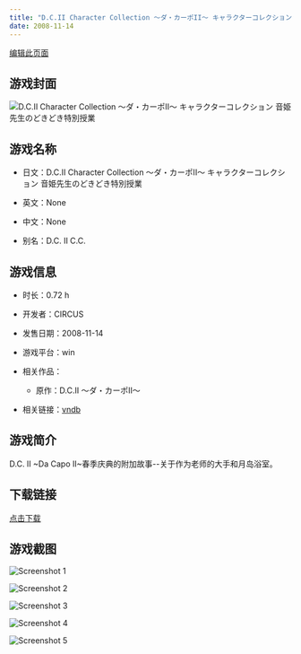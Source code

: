 ```yaml
---
title: "D.C.II Character Collection ～ダ・カーポII～ キャラクターコレクション 音姫先生のどきどき特別授業"
date: 2008-11-14
---
```

[编辑此页面](https://github.com/ACG-3/ADV3-source/blob/main/source/_posts/D.C.II%20Character%20Collection%20%EF%BD%9E%E3%83%80%E3%83%BB%E3%82%AB%E3%83%BC%E3%83%9DII%EF%BD%9E%20%E3%82%AD%E3%83%A3%E3%83%A9%E3%82%AF%E3%82%BF%E3%83%BC%E3%82%B3%E3%83%AC%E3%82%AF%E3%82%B7%E3%83%A7%E3%83%B3%20%E9%9F%B3%E5%A7%AB%E5%85%88%E7%94%9F%E3%81%AE%E3%81%A9%E3%81%8D%E3%81%A9%E3%81%8D%E7%89%B9%E5%88%A5%E6%8E%88%E6%A5%AD.md)

## 游戏封面

![D.C.II Character Collection ～ダ・カーポII～ キャラクターコレクション 音姫先生のどきどき特別授業](https%3A//pan.timero.xyz/onedrive/img_lib_001/D.C.II%20Character%20Collection%20%EF%BD%9E%E3%83%80%E3%83%BB%E3%82%AB%E3%83%BC%E3%83%9DII%EF%BD%9E%20%E3%82%AD%E3%83%A3%E3%83%A9%E3%82%AF%E3%82%BF%E3%83%BC%E3%82%B3%E3%83%AC%E3%82%AF%E3%82%B7%E3%83%A7%E3%83%B3%20%E9%9F%B3%E5%A7%AB%E5%85%88%E7%94%9F%E3%81%AE%E3%81%A9%E3%81%8D%E3%81%A9%E3%81%8D%E7%89%B9%E5%88%A5%E6%8E%88%E6%A5%AD_cover.avif)


## 游戏名称

- 日文：D.C.II Character Collection ～ダ・カーポII～ キャラクターコレクション 音姫先生のどきどき特別授業
- 英文：None
- 中文：None

- 别名：D.C. II C.C.


## 游戏信息

- 时长：0.72 h
- 开发者：CIRCUS
- 发售日期：2008-11-14
- 游戏平台：win
- 相关作品：
   - 原作：D.C.II ～ダ・カーポII～

- 相关链接：[vndb](https://vndb.org/v25293)


## 游戏简介

D.C. II ~Da Capo II~春季庆典的附加故事--关于作为老师的大手和月岛浴室。




## 下载链接

[点击下载](https://pan.timero.xyz/onedrive/adv_lib_001/D.C.II%20Character%20Collection%20%EF%BD%9E%E3%83%80%E3%83%BB%E3%82%AB%E3%83%BC%E3%83%9DII%EF%BD%9E%20%E3%82%AD%E3%83%A3%E3%83%A9%E3%82%AF%E3%82%BF%E3%83%BC%E3%82%B3%E3%83%AC%E3%82%AF%E3%82%B7%E3%83%A7%E3%83%B3%20%E9%9F%B3%E5%A7%AB%E5%85%88%E7%94%9F%E3%81%AE%E3%81%A9%E3%81%8D%E3%81%A9%E3%81%8D%E7%89%B9%E5%88%A5%E6%8E%88%E6%A5%AD)


## 游戏截图


![Screenshot 1](https%3A//pan.timero.xyz/onedrive/img_lib_001/D.C.II%20Character%20Collection%20%EF%BD%9E%E3%83%80%E3%83%BB%E3%82%AB%E3%83%BC%E3%83%9DII%EF%BD%9E%20%E3%82%AD%E3%83%A3%E3%83%A9%E3%82%AF%E3%82%BF%E3%83%BC%E3%82%B3%E3%83%AC%E3%82%AF%E3%82%B7%E3%83%A7%E3%83%B3%20%E9%9F%B3%E5%A7%AB%E5%85%88%E7%94%9F%E3%81%AE%E3%81%A9%E3%81%8D%E3%81%A9%E3%81%8D%E7%89%B9%E5%88%A5%E6%8E%88%E6%A5%AD_Screenshot_1.avif)

![Screenshot 2](https%3A//pan.timero.xyz/onedrive/img_lib_001/D.C.II%20Character%20Collection%20%EF%BD%9E%E3%83%80%E3%83%BB%E3%82%AB%E3%83%BC%E3%83%9DII%EF%BD%9E%20%E3%82%AD%E3%83%A3%E3%83%A9%E3%82%AF%E3%82%BF%E3%83%BC%E3%82%B3%E3%83%AC%E3%82%AF%E3%82%B7%E3%83%A7%E3%83%B3%20%E9%9F%B3%E5%A7%AB%E5%85%88%E7%94%9F%E3%81%AE%E3%81%A9%E3%81%8D%E3%81%A9%E3%81%8D%E7%89%B9%E5%88%A5%E6%8E%88%E6%A5%AD_Screenshot_2.avif)

![Screenshot 3](https%3A//pan.timero.xyz/onedrive/img_lib_001/D.C.II%20Character%20Collection%20%EF%BD%9E%E3%83%80%E3%83%BB%E3%82%AB%E3%83%BC%E3%83%9DII%EF%BD%9E%20%E3%82%AD%E3%83%A3%E3%83%A9%E3%82%AF%E3%82%BF%E3%83%BC%E3%82%B3%E3%83%AC%E3%82%AF%E3%82%B7%E3%83%A7%E3%83%B3%20%E9%9F%B3%E5%A7%AB%E5%85%88%E7%94%9F%E3%81%AE%E3%81%A9%E3%81%8D%E3%81%A9%E3%81%8D%E7%89%B9%E5%88%A5%E6%8E%88%E6%A5%AD_Screenshot_3.avif)

![Screenshot 4](https%3A//pan.timero.xyz/onedrive/img_lib_001/D.C.II%20Character%20Collection%20%EF%BD%9E%E3%83%80%E3%83%BB%E3%82%AB%E3%83%BC%E3%83%9DII%EF%BD%9E%20%E3%82%AD%E3%83%A3%E3%83%A9%E3%82%AF%E3%82%BF%E3%83%BC%E3%82%B3%E3%83%AC%E3%82%AF%E3%82%B7%E3%83%A7%E3%83%B3%20%E9%9F%B3%E5%A7%AB%E5%85%88%E7%94%9F%E3%81%AE%E3%81%A9%E3%81%8D%E3%81%A9%E3%81%8D%E7%89%B9%E5%88%A5%E6%8E%88%E6%A5%AD_Screenshot_4.avif)

![Screenshot 5](https%3A//pan.timero.xyz/onedrive/img_lib_001/D.C.II%20Character%20Collection%20%EF%BD%9E%E3%83%80%E3%83%BB%E3%82%AB%E3%83%BC%E3%83%9DII%EF%BD%9E%20%E3%82%AD%E3%83%A3%E3%83%A9%E3%82%AF%E3%82%BF%E3%83%BC%E3%82%B3%E3%83%AC%E3%82%AF%E3%82%B7%E3%83%A7%E3%83%B3%20%E9%9F%B3%E5%A7%AB%E5%85%88%E7%94%9F%E3%81%AE%E3%81%A9%E3%81%8D%E3%81%A9%E3%81%8D%E7%89%B9%E5%88%A5%E6%8E%88%E6%A5%AD_Screenshot_5.avif)

